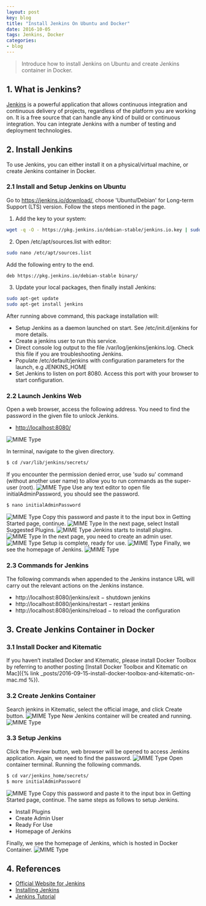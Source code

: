 ```yaml
---
layout: post
key: blog
title: "Install Jenkins On Ubuntu and Docker"
date: 2016-10-05
tags: Jenkins, Docker
categories:
- blog
---
```


> Introduce how to install Jenkins on Ubuntu and create Jenkins container in Docker.

## 1. What is Jenkins?
[Jenkins](https://jenkins.io/index.html) is a powerful application that allows continuous integration and continuous delivery of projects, regardless of the platform you are working on. It is a free source that can handle any kind of build or continuous integration. You can integrate Jenkins with a number of testing and deployment technologies.

## 2. Install Jenkins
To use Jenkins, you can either install it on a physical/virtual machine, or create Jenkins container in Docker.
### 2.1 Install and Setup Jenkins on Ubuntu
Go to https://jenkins.io/download/, choose 'Ubuntu/Debian' for Long-term Support (LTS) version. Follow the steps mentioned in the page.  
1) Add the key to your system:
```sh
wget -q -O - https://pkg.jenkins.io/debian-stable/jenkins.io.key | sudo apt-key add -
```
2) Open /etc/apt/sources.list with editor:
```sh
sudo nano /etc/apt/sources.list
```
Add the following entry to the end.
```sh
deb https://pkg.jenkins.io/debian-stable binary/
```
3) Update your local packages, then finally install Jenkins:
```sh
sudo apt-get update
sudo apt-get install jenkins
```
After running above command, this package installation will:
* Setup Jenkins as a daemon launched on start. See /etc/init.d/jenkins for more details.
* Create a jenkins user to run this service.
* Direct console log output to the file /var/log/jenkins/jenkins.log. Check this file if you are troubleshooting Jenkins.
* Populate /etc/default/jenkins with configuration parameters for the launch, e.g JENKINS_HOME
* Set Jenkins to listen on port 8080. Access this port with your browser to start configuration.

### 2.2 Launch Jenkins Web
Open a web browser, access the following address. You need to find the password in the given file to unlock Jenkins.
* [http://localhost:8080/](http://localhost:8080/)

![MIME Type](/public/pics/2016-10-05/unlock.png)  

In terminal, navigate to the given directory.
```sh
$ cd /var/lib/jenkins/secrets/
```
If you encounter the permission denied error, use 'sudo su' command (without another user name) to allow you to run commands as the super-user (root).
![MIME Type](/public/pics/2016-10-05/secretfile.png)
Use any text editor to open file initialAdminPassword, you should see the password.
```sh
$ nano initialAdminPassword
```
![MIME Type](/public/pics/2016-10-05/password.png)
Copy this password and paste it to the input box in Getting Started page, continue.
![MIME Type](/public/pics/2016-10-05/setpassword.png)
In the next page, select Install Suggested Plugins.
![MIME Type](/public/pics/2016-10-05/plugin.png)
Jenkins starts to install plugins.
![MIME Type](/public/pics/2016-10-05/installplugin.png)
In the next page, you need to create an admin user.
![MIME Type](/public/pics/2016-10-05/createuser.png)
Setup is complete, ready for use.
![MIME Type](/public/pics/2016-10-05/ready.png)
Finally, we see the homepage of Jenkins.
![MIME Type](/public/pics/2016-10-05/homepage.png)

### 2.3 Commands for Jenkins
The following commands when appended to the Jenkins instance URL will carry out the relevant actions on the Jenkins instance.
* http://localhost:8080/jenkins/exit − shutdown jenkins
* http://localhost:8080/jenkins/restart − restart jenkins
* http://localhost:8080/jenkins/reload − to reload the configuration

## 3. Create Jenkins Container in Docker
### 3.1 Install Docker and Kitematic
If you haven’t installed Docker and Kitematic, please install Docker Toolbox by referring to another posting [Install Docker Toolbox and Kitematic on Mac]({% link _posts/2016-09-15-install-docker-toolbox-and-kitematic-on-mac.md %}).
### 3.2 Create Jenkins Container
Search jenkins in Kitematic, select the official image, and click Create button.
![MIME Type](/public/pics/2016-10-05/dockersearch.png)
New Jenkins container will be created and running.
![MIME Type](/public/pics/2016-10-05/dockerkitematic.png)
### 3.3 Setup Jenkins
Click the Preview button, web browser will be opened to access Jenkins application. Again, we need to find the password.
![MIME Type](/public/pics/2016-10-05/dockerunlock.png)
Open container terminal. Running the following commands.
```sh
$ cd var/jenkins_home/secrets/
$ more initialAdminPassword
```
![MIME Type](/public/pics/2016-10-05/dockerpassword.png)
Copy this password and paste it to the input box in Getting Started page, continue. The same steps as follows to setup Jenkins.
* Install Plugins
* Create Admin User
* Ready For Use
* Homepage of Jenkins

Finally, we see the homepage of Jenkins, which is hosted in Docker Container.
![MIME Type](/public/pics/2016-10-05/dockerhomepage.png)

## 4. References
* [Official Website for Jenkins](https://jenkins.io/index.html)
* [Installing Jenkins](https://jenkins.io/doc/book/getting-started/installing/)
* [Jenkins Tutorial](https://www.tutorialspoint.com/jenkins/index.htm)

